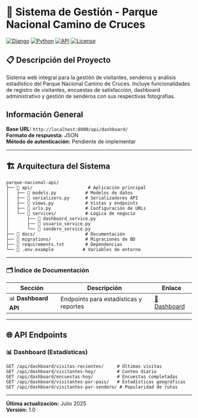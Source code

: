 # 🌿 Sistema de Gestión - Parque Nacional Camino de Cruces

[![Django](https://img.shields.io/badge/Django-4.2+-green.svg)](https://www.djangoproject.com/)
[![Python](https://img.shields.io/badge/Python-3.8+-blue.svg)](https://www.python.org/)
[![API](https://img.shields.io/badge/API-REST-orange.svg)](https://restframework.djangorest.org/)
[![License](https://img.shields.io/badge/License-MIT-yellow.svg)](LICENSE)

## 📋 Descripción del Proyecto

Sistema web integral para la gestión de visitantes, senderos y análisis estadístico del Parque Nacional Camino de Cruces. Incluye funcionalidades de registro de visitantes, encuestas de satisfacción, dashboard administrativo y gestión de senderos con sus respectivas fotografías.
## Información General

**Base URL:** `http://localhost:8000/api/dashboard/`  
**Formato de respuesta:** JSON  
**Método de autenticación:** Pendiente de implementar


---

## 🏗️ Arquitectura del Sistema

```
parque-nacional-api/
├── 📁 api/                     # Aplicación principal
│   ├── 📄 models.py           # Modelos de datos
│   ├── 📄 serializers.py      # Serializadores API
│   ├── 📄 views.py            # Vistas y endpoints
│   ├── 📄 urls.py             # Configuración de URLs
│   └── 📁 services/           # Lógica de negocio
│       ├── 📄 dashboard_service.py
│       ├── 📄 usuario_service.py
│       └── 📄 sendero_service.py
├── 📁 docs/                   # Documentación
├── 📁 migrations/             # Migraciones de BD
├── 📄 requirements.txt        # Dependencias
└── 📄 .env.example           # Variables de entorno
```

---

### 🗂️ Índice de Documentación

| Sección | Descripción | Enlace |
|---------|-------------|--------|
| 📊 **Dashboard API** | Endpoints para estadísticas y reportes | [📄 Dashboard](docs/dashboard.md) |


---
## 🌐 API Endpoints

### 📊 Dashboard (Estadísticas)
```
GET /api/dashboard/visitas-recientes/     # Últimas visitas
GET /api/dashboard/visitantes-hoy/        # Conteo diario
GET /api/dashboard/encuestas-hoy/         # Encuestas completadas
GET /api/dashboard/visitantes-por-pais/   # Estadísticas geográficas
GET /api/dashboard/visitantes-por-sendero/ # Popularidad de rutas
```

---
**Última actualización:** Julio 2025  
**Versión:** 1.0